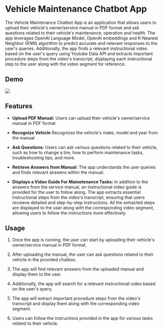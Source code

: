 # Vehicle Maintenance Chatbot App

The Vehicle Maintenance Chatbot App is an application that allows users to upload their vehicle's owner/service manual in PDF format and ask questions related to their vehicle's maintenance, operation and health. The app leverages OpenAI Language Model, OpenAI embeddings and K-Nearest Neighbor (KNN) algorithm to predict accurate and relevant responses to the user's queries. Additionally, the app finds a relevant instructional video based on the user's query using Youtube Data API and extracts important procedure steps from the video's transcript, displaying each instructional step to the user along with the video segment for reference.

## Demo

[![](https://github.com/MuneebAnsari/vehicle-maintenance-chatbot/assets/22268574/63bc55aa-bbb0-4a3a-8732-9922a88c1d2c)](https://github.com/MuneebAnsari/vehicle-maintenance-chatbot/assets/22268574/63bc55aa-bbb0-4a3a-8732-9922a88c1d2c)

## Features

- **Upload PDF Manual:** Users can upload their vehicle's owner/service manual in PDF format

- **Recognize Vehicle** Recognizes the vehicle's make, model and year from the manual

- **Ask Questions:** Users can ask various questions related to their vehicle, such as how to change a tire, how to perform maintenance tasks, troubleshooting tips, and more.

- **Retrieve Answers from Manual:** The app understands the user queries and finds relevant answers within the manual.

- **Displays a Video Guide For Mainetenance Tasks:** In addition to the answers from the service manual, an instructional video guide is provided for the user to follow along. The app extracts essential instructional steps from the video's transcript, ensuring that users receieve detailed and step-by-step instructions.
  All the extracted steps are displayed to the user along with the corresponding video segment, allowing users to follow the instructions more effectively.

## Usage

1. Once the app is running, the user can start by uploading their vehicle's owner/service manual in PDF format.

2. After uploading the manual, the user can ask questions related to their vehicle in the provided chatbox.

3. The app will find relevant answers from the uploaded manual and display them to the user.

4. Additionally, the app will search for a relevant instructional video based on the user's query.

5. The app will extract important procedure steps from the video's transcript and display them along with the corresponding video segment.

6. Users can follow the instructions provided in the app for various tasks related to their vehicle.

